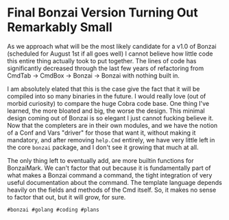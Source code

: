 # Final Bonzai Version Turning Out Remarkably Small

As we approach what will be the most likely candidate for a v1.0 of
Bonzai (scheduled for August 1st if all goes well) I cannot believe how
little code this entire thing actually took to put together. The lines
of code has significantly decreased through the last few years of
refactoring from CmdTab -> CmdBox -> Bonzai -> Bonzai with nothing built
in.

I am absolutely elated that this is the case give the fact that it
will be compiled into so many binaries in the future. I would really
love (out of morbid curiosity) to compare the huge Cobra code base. One
thing I've learned, the more bloated and big, the worse the design. This
minimal design coming out of Bonzai is so elegant I just cannot fucking
believe it. Now that the completers are in their own modules, and we
have the notion of a Conf and Vars "driver" for those that want it,
without making it mandatory, and after removing `help.Cmd` entirely, we
have very little left in the core `bonzai` package, and I don't see it
growing that much at all.

The only thing left to eventually add, are more builtin functions for
BonzaiMark. We can't factor that out because it is fundamentally
part of what makes a Bonzai command a command, the tight integration of
very useful documentation about the command. The template language
depends heavily on the fields and methods of the Cmd itself. So, it
makes no sense to factor that out, but it will grow, for sure.

    #bonzai #golang #coding #plans
